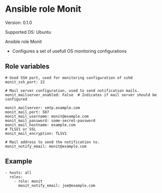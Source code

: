 # Ansible role Monit

Version: 0.1.0

Supported OS: Ubuntu

Ansible role Monit

- Configures a set of usefull OS monitoring configurations

## Role variables
```
# Used SSH port, used for monitoring configuration of sshd
monit_ssh_port: 22

# Mail server configuration, used to send notification mails.
monit_mailserver_enabled: False  # Indicates if mail server should be configured

monit_mailserver: smtp.example.com
monit_mail_port: 587
monit_mail_username: monit@example.com
monit_mail_password: some-secret-password
monit_mail_hostname: example.com
# TLSV1 or SSL
monit_mail_encryption: TLSV1

# Mail address to send the notification to.
monit_notify_email: monit@example.com
```

## Example
```
- hosts: all
  roles:
    - role: monit
      monit_notify_email: joe@example.com
```
